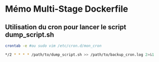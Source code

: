 # Mémo Multi-Stage Dockerfile

## Utilisation du cron pour lancer le script dump_script.sh

``` bash
crontab -e #ou sudo vim /etc/cron.d/mon_cron

*/2 * * * * /path/to/dump_script.sh >> /path/to/backup_cron.log 2>&1

```

